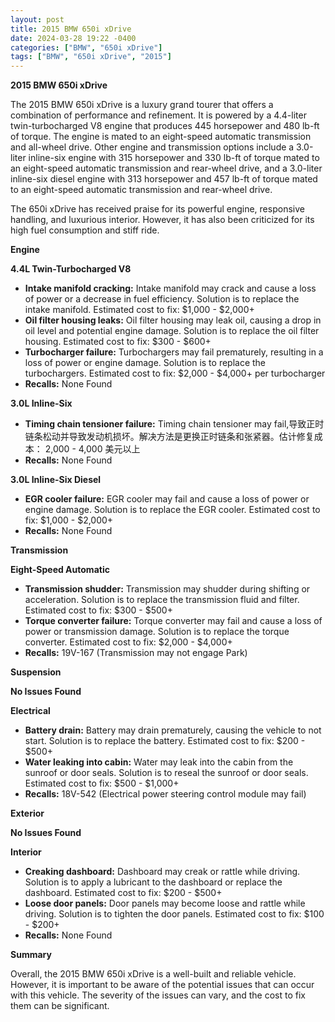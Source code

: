 ```yaml
---
layout: post
title: 2015 BMW 650i xDrive
date: 2024-03-28 19:22 -0400
categories: ["BMW", "650i xDrive"]
tags: ["BMW", "650i xDrive", "2015"]
---
```

**2015 BMW 650i xDrive**

The 2015 BMW 650i xDrive is a luxury grand tourer that offers a combination of performance and refinement. It is powered by a 4.4-liter twin-turbocharged V8 engine that produces 445 horsepower and 480 lb-ft of torque. The engine is mated to an eight-speed automatic transmission and all-wheel drive. Other engine and transmission options include a 3.0-liter inline-six engine with 315 horsepower and 330 lb-ft of torque mated to an eight-speed automatic transmission and rear-wheel drive, and a 3.0-liter inline-six diesel engine with 313 horsepower and 457 lb-ft of torque mated to an eight-speed automatic transmission and rear-wheel drive.

The 650i xDrive has received praise for its powerful engine, responsive handling, and luxurious interior. However, it has also been criticized for its high fuel consumption and stiff ride.

**Engine**

**4.4L Twin-Turbocharged V8**

* **Intake manifold cracking:** Intake manifold may crack and cause a loss of power or a decrease in fuel efficiency. Solution is to replace the intake manifold. Estimated cost to fix: $1,000 - $2,000+
* **Oil filter housing leaks:** Oil filter housing may leak oil, causing a drop in oil level and potential engine damage. Solution is to replace the oil filter housing. Estimated cost to fix: $300 - $600+
* **Turbocharger failure:** Turbochargers may fail prematurely, resulting in a loss of power or engine damage. Solution is to replace the turbochargers. Estimated cost to fix: $2,000 - $4,000+ per turbocharger
* **Recalls:** None Found

**3.0L Inline-Six**

* **Timing chain tensioner failure:** Timing chain tensioner may fail,导致正时链条松动并导致发动机损坏。解决方法是更换正时链条和张紧器。估计修复成本： 2,000 - 4,000 美元以上
* **Recalls:** None Found

**3.0L Inline-Six Diesel**

* **EGR cooler failure:** EGR cooler may fail and cause a loss of power or engine damage. Solution is to replace the EGR cooler. Estimated cost to fix: $1,000 - $2,000+
* **Recalls:** None Found

**Transmission**

**Eight-Speed Automatic**

* **Transmission shudder:** Transmission may shudder during shifting or acceleration. Solution is to replace the transmission fluid and filter. Estimated cost to fix: $300 - $500+
* **Torque converter failure:** Torque converter may fail and cause a loss of power or transmission damage. Solution is to replace the torque converter. Estimated cost to fix: $2,000 - $4,000+
* **Recalls:** 19V-167 (Transmission may not engage Park)

**Suspension**

**No Issues Found**

**Electrical**

* **Battery drain:** Battery may drain prematurely, causing the vehicle to not start. Solution is to replace the battery. Estimated cost to fix: $200 - $500+
* **Water leaking into cabin:** Water may leak into the cabin from the sunroof or door seals. Solution is to reseal the sunroof or door seals. Estimated cost to fix: $500 - $1,000+
* **Recalls:** 18V-542 (Electrical power steering control module may fail)

**Exterior**

**No Issues Found**

**Interior**

* **Creaking dashboard:** Dashboard may creak or rattle while driving. Solution is to apply a lubricant to the dashboard or replace the dashboard. Estimated cost to fix: $200 - $500+
* **Loose door panels:** Door panels may become loose and rattle while driving. Solution is to tighten the door panels. Estimated cost to fix: $100 - $200+
* **Recalls:** None Found

**Summary**

Overall, the 2015 BMW 650i xDrive is a well-built and reliable vehicle. However, it is important to be aware of the potential issues that can occur with this vehicle. The severity of the issues can vary, and the cost to fix them can be significant.
